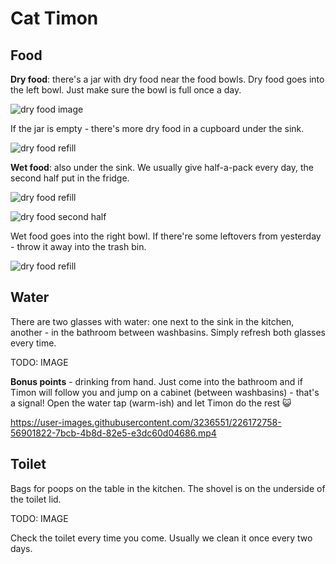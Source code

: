 # Cat Timon

## Food

**Dry food**: there's a jar with dry food near the food bowls. Dry food goes into the left bowl. Just make sure the bowl is full once a day.

![dry food image](/timon/dry_food.jpg)

If the jar is empty - there's more dry food in a cupboard under the sink.

![dry food refill](/timon/dry_food_over.jpg)

**Wet food**: also under the sink. We usually give half-a-pack every day, the second half put in the fridge.

![dry food refill](/timon/wet_food.jpg)

![dry food second half](/timon/wet_food_fridge.jpg)

Wet food goes into the right bowl. If there're some leftovers from yesterday - throw it away into the trash bin.

![dry food refill](/timon/wet_food_bowl.jpg)

## Water

There are two glasses with water: one next to the sink in the kitchen, another - in the bathroom between washbasins. Simply refresh both glasses every time.

TODO: IMAGE

**Bonus points** - drinking from hand. Just come into the bathroom and if Timon will follow you and jump on a cabinet (between washbasins) - that's a signal! Open the water tap (warm-ish) and let Timon do the rest :smiley_cat:

https://user-images.githubusercontent.com/3236551/226172758-56901822-7bcb-4b8d-82e5-e3dc60d04686.mp4


## Toilet

Bags for poops on the table in the kitchen. The shovel is on the underside of the toilet lid.

TODO: IMAGE

Check the toilet every time you come. Usually we clean it once every two days.
